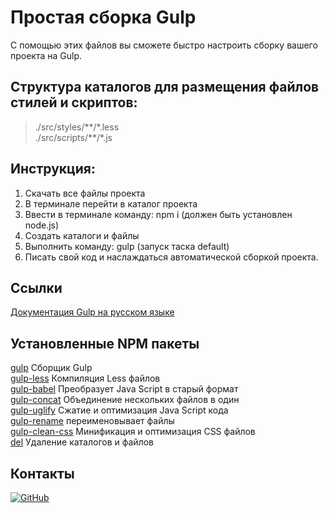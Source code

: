 # Простая сборка Gulp
С помощью этих файлов вы сможете быстро настроить сборку вашего проекта на Gulp.

## Cтруктура каталогов для размещения файлов стилей и скриптов:
>./src/styles/\*\*/\*.less  
>./src/scripts/\*\*/\*.js

## Инструкция:
1. Скачать все файлы проекта 
2. В терминале перейти в каталог проекта  
3. Ввести в терминале команду: npm i (должен быть установлен node.js)
4. Создать каталоги и файлы
5. Выполнить команду: gulp (запуск таска default)
6. Писать свой код и наслаждаться автоматической сборкой проекта.

## Ссылки
[Документация Gulp на русском языке](https://webdesign-master.ru/blog/docs/gulp-documentation.html) 

## Установленные NPM пакеты
[gulp](https://www.npmjs.com/package/gulp) Сборщик Gulp  
[gulp-less](https://www.npmjs.com/package/gulp-less) Компиляция Less файлов  
[gulp-babel](https://www.npmjs.com/package/gulp-babel) Преобразует Java Script в старый формат  
[gulp-concat](https://www.npmjs.com/package/gulp-concat) Объединение нескольких файлов в один  
[gulp-uglify](https://www.npmjs.com/package/gulp-uglify) Сжатие и оптимизация Java Script кода  
[gulp-rename](https://www.npmjs.com/package/gulp-rename) переименовывает файлы  
[gulp-clean-css](https://www.npmjs.com/package/gulp-clean-css) Минификация и оптимизация CSS файлов  
[del](https://www.npmjs.com/package/del) Удаление каталогов и файлов  

## Контакты
[![GitHub](https://img.shields.io/badge/-GitHub-333?style=for-the-badge&logo=GitHub&logoColor=fff)](https://github.com/Alesia2503)
